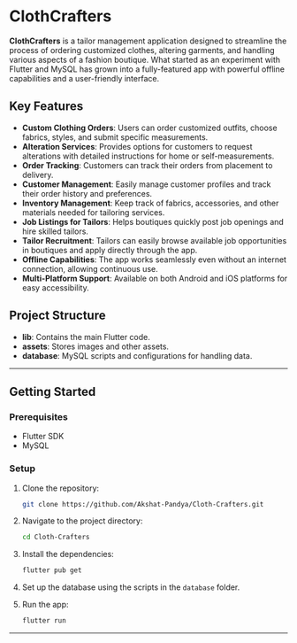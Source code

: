 # ClothCrafters

**ClothCrafters** is a tailor management application designed to streamline the process of ordering customized clothes, altering garments, and handling various aspects of a fashion boutique. What started as an experiment with Flutter and MySQL has grown into a fully-featured app with powerful offline capabilities and a user-friendly interface.

## Key Features

- **Custom Clothing Orders**: Users can order customized outfits, choose fabrics, styles, and submit specific measurements.
- **Alteration Services**: Provides options for customers to request alterations with detailed instructions for home or self-measurements.
- **Order Tracking**: Customers can track their orders from placement to delivery.
- **Customer Management**: Easily manage customer profiles and track their order history and preferences.
- **Inventory Management**: Keep track of fabrics, accessories, and other materials needed for tailoring services.
- **Job Listings for Tailors**: Helps boutiques quickly post job openings and hire skilled tailors.
- **Tailor Recruitment**: Tailors can easily browse available job opportunities in boutiques and apply directly through the app.
- **Offline Capabilities**: The app works seamlessly even without an internet connection, allowing continuous use.
- **Multi-Platform Support**: Available on both Android and iOS platforms for easy accessibility.

## Project Structure

- **lib**: Contains the main Flutter code.
- **assets**: Stores images and other assets.
- **database**: MySQL scripts and configurations for handling data.

---

## Getting Started

### Prerequisites

- Flutter SDK
- MySQL

### Setup

1. Clone the repository:
    ```bash
    git clone https://github.com/Akshat-Pandya/Cloth-Crafters.git
    ```

2. Navigate to the project directory:
    ```bash
    cd Cloth-Crafters
    ```

3. Install the dependencies:
    ```bash
    flutter pub get
    ```

4. Set up the database using the scripts in the `database` folder.

5. Run the app:
    ```bash
    flutter run
    ```

---
